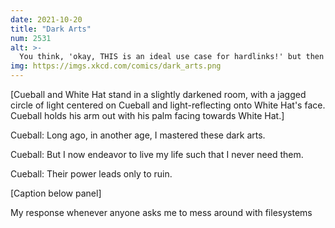 ```yaml
---
date: 2021-10-20
title: "Dark Arts"
num: 2531
alt: >-
  You think, 'okay, THIS is an ideal use case for hardlinks!' but then 6 months later you're doing some extremely cursed Google search like 'javascript ext4' and wondering where things went wrong.
img: https://imgs.xkcd.com/comics/dark_arts.png
---
```

[Cueball and White Hat stand in a slightly darkened room, with a jagged circle of light centered on Cueball and light-reflecting onto White Hat's face. Cueball holds his arm out with his palm facing towards White Hat.]

Cueball: Long ago, in another age, I mastered these dark arts.

Cueball: But I now endeavor to live my life such that I never need them.

Cueball: Their power leads only to ruin.

[Caption below panel]

My response whenever anyone asks me to mess around with filesystems